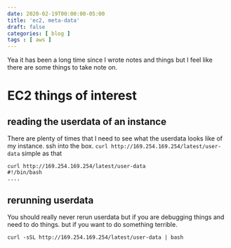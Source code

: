 ```yaml
---
date: 2020-02-19T00:00:00-05:00
title: 'ec2, meta-data'
draft: false
categories: [ blog ]
tags : [ aws ]
---
```

Yea it has been a long time since I wrote notes and things but I feel like there are some things to take note on.  

# EC2 things of interest
## reading the userdata of an instance   
There are plenty of times that I need to see what the userdata looks like of my instance.
ssh into the box.
`curl http://169.254.169.254/latest/user-data`  simple as that
```
curl http://169.254.169.254/latest/user-data
#!/bin/bash
....
```
## rerunning userdata  
You should really never rerun userdata but if you are debugging things and need to do things.
but if you want to do something terrible.  
```
curl -sSL http://169.254.169.254/latest/user-data | bash
```